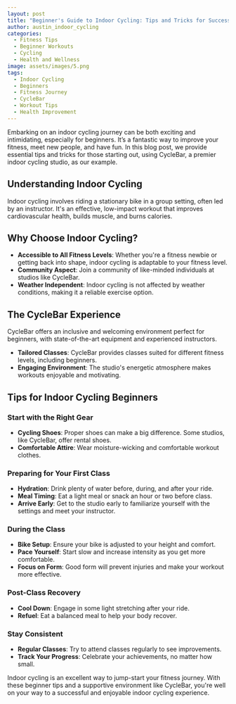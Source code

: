 ```yaml
---
layout: post
title: "Beginner's Guide to Indoor Cycling: Tips and Tricks for Success"
author: austin_indoor_cycling
categories:
  - Fitness Tips
  - Beginner Workouts
  - Cycling
  - Health and Wellness
image: assets/images/5.png
tags:
  - Indoor Cycling
  - Beginners
  - Fitness Journey
  - CycleBar
  - Workout Tips
  - Health Improvement
---
```


Embarking on an indoor cycling journey can be both exciting and intimidating, especially for beginners. It’s a fantastic way to improve your fitness, meet new people, and have fun. In this blog post, we provide essential tips and tricks for those starting out, using CycleBar, a premier indoor cycling studio, as our example.

## Understanding Indoor Cycling

Indoor cycling involves riding a stationary bike in a group setting, often led by an instructor. It's an effective, low-impact workout that improves cardiovascular health, builds muscle, and burns calories.

## Why Choose Indoor Cycling?

- **Accessible to All Fitness Levels**: Whether you're a fitness newbie or getting back into shape, indoor cycling is adaptable to your fitness level.
- **Community Aspect**: Join a community of like-minded individuals at studios like CycleBar.
- **Weather Independent**: Indoor cycling is not affected by weather conditions, making it a reliable exercise option.

## The CycleBar Experience

CycleBar offers an inclusive and welcoming environment perfect for beginners, with state-of-the-art equipment and experienced instructors.

- **Tailored Classes**: CycleBar provides classes suited for different fitness levels, including beginners.
- **Engaging Environment**: The studio's energetic atmosphere makes workouts enjoyable and motivating.

## Tips for Indoor Cycling Beginners

### Start with the Right Gear

- **Cycling Shoes**: Proper shoes can make a big difference. Some studios, like CycleBar, offer rental shoes.
- **Comfortable Attire**: Wear moisture-wicking and comfortable workout clothes.

### Preparing for Your First Class

- **Hydration**: Drink plenty of water before, during, and after your ride.
- **Meal Timing**: Eat a light meal or snack an hour or two before class.
- **Arrive Early**: Get to the studio early to familiarize yourself with the settings and meet your instructor.

### During the Class

- **Bike Setup**: Ensure your bike is adjusted to your height and comfort.
- **Pace Yourself**: Start slow and increase intensity as you get more comfortable.
- **Focus on Form**: Good form will prevent injuries and make your workout more effective.

### Post-Class Recovery

- **Cool Down**: Engage in some light stretching after your ride.
- **Refuel**: Eat a balanced meal to help your body recover.

### Stay Consistent

- **Regular Classes**: Try to attend classes regularly to see improvements.
- **Track Your Progress**: Celebrate your achievements, no matter how small.

Indoor cycling is an excellent way to jump-start your fitness journey. With these beginner tips and a supportive environment like CycleBar, you're well on your way to a successful and enjoyable indoor cycling experience.


